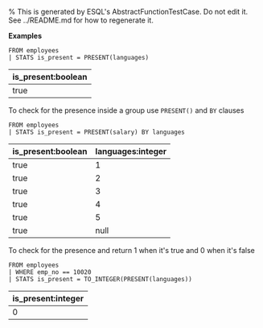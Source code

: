 % This is generated by ESQL's AbstractFunctionTestCase. Do not edit it. See ../README.md for how to regenerate it.

**Examples**

```esql
FROM employees
| STATS is_present = PRESENT(languages)
```

| is_present:boolean |
| --- |
| true |

To check for the presence inside a group use `PRESENT()` and `BY` clauses

```esql
FROM employees
| STATS is_present = PRESENT(salary) BY languages
```

| is_present:boolean | languages:integer |
| --- | --- |
| true | 1 |
| true | 2 |
| true | 3 |
| true | 4 |
| true | 5 |
| true | null |

To check for the presence and return 1 when it's true and 0 when it's false

```esql
FROM employees
| WHERE emp_no == 10020
| STATS is_present = TO_INTEGER(PRESENT(languages))
```

| is_present:integer |
| --- |
| 0 |


